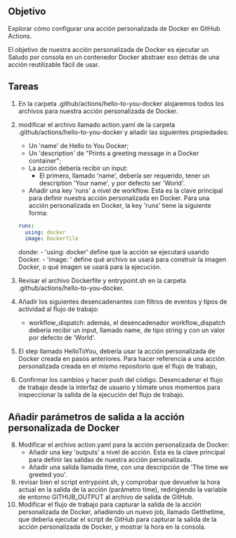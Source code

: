 ## Objetivo
Explorar cómo configurar una acción personalizada de Docker en GitHub Actions.

El objetivo de nuestra acción personalizada de Docker es ejecutar un Saludo por consola en un contenedor Docker  abstraer eso detrás de una acción reutilizable fácil de usar.

## Tareas

1. En la carpeta .github/actions/hello-to-you-docker alojaremos todos los archivos para nuestra acción personalizada de Docker.
2. modificar el archivo llamado action.yaml de la carpeta .github/actions/hello-to-you-docker y añadir las siguientes propiedades:
   - Un 'name' de Hello to You Docker;
   - Un 'description' de "Prints a greeting message in a Docker container";
   - La acción debería recibir un input:
     - El primero, llamado 'name', debería ser requerido, tener un description 'Your name', y por defecto ser 'World'.
   - Añadir una key 'runs' a nivel de workflow. Esta es la clave principal para definir nuestra acción personalizada en Docker. Para una acción personalizada en Docker, la key 'runs' tiene la siguiente forma:
   ```yaml
   runs:
     using: docker
     image: Dockerfile
   ```
   donde:
        - 'using: docker' define que la acción se ejecutará usando Docker.
        - 'image: <Dockerfile o imagen>' define qué archivo se usará para construir la imagen Docker, o qué imagen se usará para la ejecución.
4. Revisar el  archivo Dockerfile y entrypoint.sh en la carpeta .github/actions/hello-to-you-docker. 

5. Añadir los siguientes desencadenantes con filtros de eventos y tipos de actividad al flujo de trabajo:
    - workflow_dispatch: además, el desencadenador workflow_dispatch debería recibir un input, llamado name, de tipo string y con un valor por defecto de 'World'.
6. El step llamado HelloToYou, debería usar la acción personalizada de Docker creada en pasos anteriores. Para hacer referencia a una acción personalizada creada en el mismo repositorio que el flujo de trabajo, 
7. Confirmar los cambios y hacer push del código. Desencadenar el flujo de trabajo desde la interfaz de usuario y tómate unos momentos para inspeccionar la salida de la ejecución del flujo de trabajo.

## Añadir parámetros de salida a la acción personalizada de Docker
8. Modificar el archivo action.yaml para la acción personalizada de Docker:
   - Añadir una key 'outputs' a nivel de acción. Esta es la clave principal para definir las salidas de nuestra acción personalizada.
   - Añadir una salida llamada time, con una descripción de 'The time we greeted you'.
9. revisar bien el script entrypoint.sh, y comprobar  que devuelve la hora actual en la salida de la acción (parámetro time), redirigiendo la variable de entorno GITHUB_OUTPUT al archivo de salida de GitHub.
10. Modificar el flujo de trabajo para capturar la salida de la acción personalizada de Docker, añadiendo un nuevo job, llamado Getthetime, que debería ejecutar el script de GitHub para capturar la salida de la acción personalizada de Docker, y mostrar la hora en la consola.
